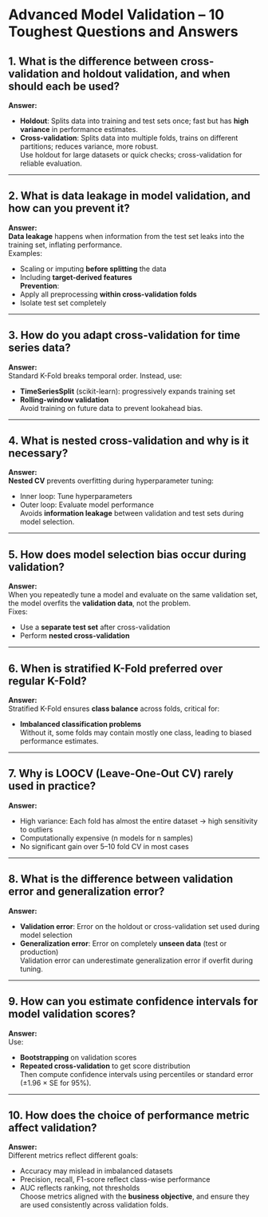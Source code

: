 # Advanced Model Validation – 10 Toughest Questions and Answers

## 1. What is the difference between cross-validation and holdout validation, and when should each be used?
**Answer:**  
- **Holdout**: Splits data into training and test sets once; fast but has **high variance** in performance estimates.  
- **Cross-validation**: Splits data into multiple folds, trains on different partitions; reduces variance, more robust.  
Use holdout for large datasets or quick checks; cross-validation for reliable evaluation.

---

## 2. What is data leakage in model validation, and how can you prevent it?
**Answer:**  
**Data leakage** happens when information from the test set leaks into the training set, inflating performance.  
Examples:
- Scaling or imputing **before splitting** the data  
- Including **target-derived features**  
**Prevention**:
- Apply all preprocessing **within cross-validation folds**
- Isolate test set completely

---

## 3. How do you adapt cross-validation for time series data?
**Answer:**  
Standard K-Fold breaks temporal order. Instead, use:
- **TimeSeriesSplit** (scikit-learn): progressively expands training set  
- **Rolling-window validation**  
Avoid training on future data to prevent lookahead bias.

---

## 4. What is nested cross-validation and why is it necessary?
**Answer:**  
**Nested CV** prevents overfitting during hyperparameter tuning:
- Inner loop: Tune hyperparameters
- Outer loop: Evaluate model performance  
Avoids **information leakage** between validation and test sets during model selection.

---

## 5. How does model selection bias occur during validation?
**Answer:**  
When you repeatedly tune a model and evaluate on the same validation set, the model overfits the **validation data**, not the problem.  
Fixes:
- Use a **separate test set** after cross-validation
- Perform **nested cross-validation**

---

## 6. When is stratified K-Fold preferred over regular K-Fold?
**Answer:**  
Stratified K-Fold ensures **class balance** across folds, critical for:
- **Imbalanced classification problems**  
Without it, some folds may contain mostly one class, leading to biased performance estimates.

---

## 7. Why is LOOCV (Leave-One-Out CV) rarely used in practice?
**Answer:**  
- High variance: Each fold has almost the entire dataset → high sensitivity to outliers  
- Computationally expensive (n models for n samples)  
- No significant gain over 5–10 fold CV in most cases

---

## 8. What is the difference between validation error and generalization error?
**Answer:**  
- **Validation error**: Error on the holdout or cross-validation set used during model selection  
- **Generalization error**: Error on completely **unseen data** (test or production)  
Validation error can underestimate generalization error if overfit during tuning.

---

## 9. How can you estimate confidence intervals for model validation scores?
**Answer:**  
Use:
- **Bootstrapping** on validation scores  
- **Repeated cross-validation** to get score distribution  
Then compute confidence intervals using percentiles or standard error (±1.96 × SE for 95%).

---

## 10. How does the choice of performance metric affect validation?
**Answer:**  
Different metrics reflect different goals:
- Accuracy may mislead in imbalanced datasets  
- Precision, recall, F1-score reflect class-wise performance  
- AUC reflects ranking, not thresholds  
Choose metrics aligned with the **business objective**, and ensure they are used consistently across validation folds.
